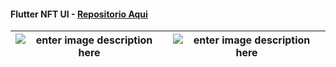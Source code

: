 #### Flutter NFT UI - [Repositorio Aqui](https://github.com/VinniciusJesus/flutter_nft_ui)
|![enter image description here](https://user-images.githubusercontent.com/57817746/161261939-1e977585-1555-4ccc-afee-7a46daabae7c.jpg)|![enter image description here](https://user-images.githubusercontent.com/57817746/161261921-b769e1a9-9685-4204-96eb-61b03103ce6c.jpg)|
|--|--|

